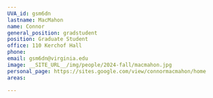 ```yaml
---
UVA_id: gsm6dn
lastname: MacMahon
name: Connor
general_position: gradstudent
position: Graduate Student
office: 110 Kerchof Hall
phone: 
email: gsm6dn@virginia.edu
image: __SITE_URL__/img/people/2024-fall/macmahon.jpg
personal_page: https://sites.google.com/view/connormacmahon/home
areas:
  
---
```

